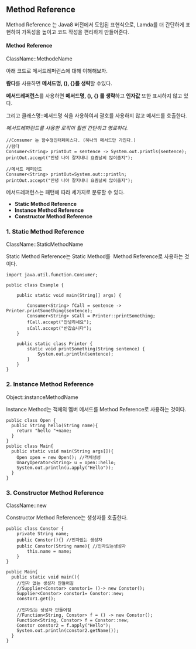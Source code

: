 ## **Method Reference**

Method Reference 는 Java8 버전에서 도입된 표현식으로, Lamda를 더 간단하게 표현하여 가독성을 높이고 코드 작성을 편리하게 만들어준다.

#### Method Reference  

ClassName::MethodeName

아래 코드로 메서드레퍼런스에 대해 이해해보자. 

**람다**를 사용하면 **메서드명, (), {}를 생략**할 수있다.

**메서드레퍼런스**를 사용하면 **메서드명, (), {} 를 생략**하고 **인자값** 또한 표시하지 않고 있다. 

그리고 클래스명::메서드명 식을 사용하여서 괄호를 사용하지 않고 메서드를 호출한다.

_메서드레퍼런드를 사용한 로직이 훨씬 간단하고 명료하다._ 

```
//Consumer 는 함수형인터페이스다. (하나의 메서드만 가진다.)
//람다
Consumer<String> printOut = sentence -> System.out.printls(sentence);
printOut.accept("안녕 나야 잘지내니 요즘날씨 많이춥지");

//메서드 레퍼런드
Consumer<String> printOut=System.out::println;
printOut.accept("안녕 나야 잘지내니 요즘날씨 많이춥지");
```

메서드레퍼런스는 패턴에 따라 세가지로 분류할 수 있다.

-   **Static Method Reference**
-   **Instance Method Reference**
-   **Constructor Method Reference**

### 1\. Static Method Reference

ClassName::StaticMethodName  
  

Static Method Reference는 Static Method를  Method Reference로 사용하는 것이다.

```
import java.util.function.Consumer;

public class Example {

    public static void main(String[] args) {

        Consumer<String> fCall = sentence -> Printer.printSomething(sentence);
        Consumer<String> sCall = Printer::printSomething;
        fCall.accept("안녕하세요");
        sCall.accept("반갑습니다");
    }

    public static class Printer {
        static void printSomething(String sentence) {
            System.out.println(sentence);
        }
    }
}
```

### 2\. Instance Method Reference

Object::instanceMethodName

Instance Method는 객체의 멤버 메서드를 Method Reference로 사용하는 것이다.

```
public class Open {
  public String hello(String name){
    return "hello "+name;
  }
}
public class Main{
  public static void main(String args[]){
    Open open = new Open(); //객체생성
    UnaryOperator<String> u = open::hello;
    System.out.println(u.apply("Hello")); 
  }
}
```

### 3\. Constructor Method Reference

ClassName::new

Constructor Method Reference는 생성자를 호출한다.

```
public class Constor {
    private String name;
    public Constor(){} //인자없는 생성자
    public Constor(String name){ //인자있는생성자
        this.name = name;
    }
}

public Main{
  public static void main(){
    //인자 없는 생성자 만들어짐
    //Supplier<Constor> constor1= ()-> new Constor();
    Supplier<Constor> constor1= Constor::new;
    constor1.get();

    //인자있는 생성자 만들어짐
    //Function<String, Constor> f = () -> new Constor();
    Function<String, Constor> f = Constor::new;
    Constor constor2 = f.apply("Hello");
    System.out.println(constor2.getName());
  }
}
```